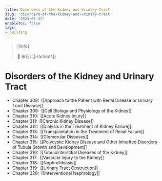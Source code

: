 ```yaml
---
title: Disorders of the Kidney and Urinary Tract
slug: 'disorders-of-the-kidney-and-urinary-tract'
date: "2023-01-31"
enableToc: false
tags:
- building
---
```


> [!info]
>
> 🌱 來自: [[Harrions]]

# Disorders of the Kidney and Urinary Tract

*   Chapter 308:  [[Approach to the Patient with Renal Disease or Urinary Tract Disease]]
*   Chapter 309:  [[Cell Biology and Physiology of the Kidney]]
*   Chapter 310:  [[Acute Kidney Injury]]
*   Chapter 311:  [[Chronic Kidney Disease]]
*   Chapter 312:  [[Dialysis in the Treatment of Kidney Failure]]
*   Chapter 313:  [[Transplantation in the Treatment of Renal Failure]]
*   Chapter 314:  [[Glomerular Diseases]]
*   Chapter 315:  [[Polycystic Kidney Disease and Other Inherited Disorders of Tubule Growth and Development]]
*   Chapter 316:  [[Tubulointerstitial Diseases of the Kidney]]
*   Chapter 317:  [[Vascular Injury to the Kidney]]
*   Chapter 318:  [[Nephrolithiasis]]
*   Chapter 319:  [[Urinary Tract Obstruction]]
*   Chapter 320:  [[Interventional Nephrology]]
